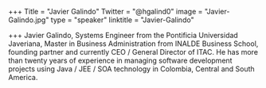 ﻿+++
Title = "Javier Galindo"
Twitter = "@hgalind0"
image = "Javier-Galindo.jpg"
type = "speaker"
linktitle = "Javier-Galindo"

+++
Javier Galindo, Systems Engineer from the Pontificia Universidad Javeriana, Master in Business Administration from INALDE Business School, founding partner and currently CEO / General Director of ITAC. He has more than twenty years of experience in managing software development projects using Java / JEE / SOA technology in Colombia, Central and South America.
